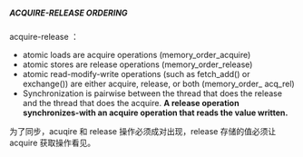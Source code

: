 ##### ACQUIRE-RELEASE ORDERING
acquire-release ：
* atomic loads are acquire operations (memory_order_acquire)
* atomic stores are release operations (memory_order_release)
* atomic read-modify-write operations (such as fetch_add() or exchange()) are either acquire, release, or both (memory_order_ acq_rel)
* Synchronization is pairwise between the thread that does the release and the thread that does the acquire. **A release operation synchronizes-with an acquire operation that reads the value written.**

为了同步，acuqire 和 release 操作必须成对出现，release 存储的值必须让 acquire 获取操作看见。